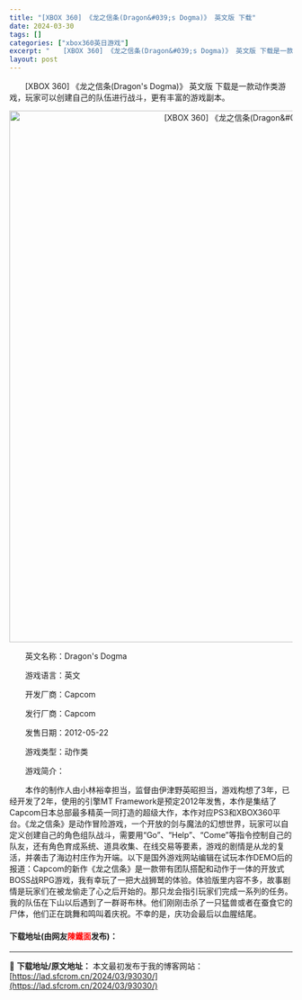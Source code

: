 ```yaml
---
title: "[XBOX 360] 《龙之信条(Dragon&#039;s Dogma)》 英文版 下载"
date: 2024-03-30
tags: []
categories: ["xbox360英日游戏"]
excerpt: "　　[XBOX 360] 《龙之信条(Dragon&#039;s Dogma)》 英文版 下载是一款动作类游戏，玩家可以创建自己的队伍进行战斗，更有丰富的游戏副本。 　　英文名称：Dragon&#039;s Dogma 　　游戏语言：英文 　　开发厂商：Capcom 　　发行厂商：Capcom 　　发售&hellip;"
layout: post
---
```


 <p>　　[XBOX 360] 《龙之信条(Dragon&#39;s Dogma)》 英文版 下载是一款动作类游戏，玩家可以创建自己的队伍进行战斗，更有丰富的游戏副本。</p> <p align="center"><img align="" border="0" src="https://lad.sfcrom.cn/wp-content/uploads/2024/03/20240330_6607dbdae2641.webp" width="945" alt="[XBOX 360] 《龙之信条(Dragon&amp;#039;s Dogma)》 英文版 下载" /></p> <p>　　英文名称：Dragon&#39;s Dogma</p> <p>　　游戏语言：英文</p> <p>　　开发厂商：Capcom</p> <p>　　发行厂商：Capcom</p> <p>　　发售日期：2012-05-22</p> <p>　　游戏类型：动作类</p> <p>　　游戏简介：</p> <p>　　本作的制作人由小林裕幸担当，监督由伊津野英昭担当，游戏构想了3年，已经开发了2年，使用的引擎MT Framework是预定2012年发售，本作是集结了Capcom日本总部最多精英一同打造的超级大作，本作对应PS3和XBOX360平台。《龙之信条》是动作冒险游戏，一个开放的剑与魔法的幻想世界，玩家可以自定义创建自己的角色组队战斗，需要用&ldquo;Go&rdquo;、&ldquo;Help&rdquo;、&ldquo;Come&rdquo;等指令控制自己的队友，还有角色育成系统、道具收集、在线交易等要素，游戏的剧情是从龙的复活，并袭击了海边村庄作为开端。以下是国外游戏网站编辑在试玩本作DEMO后的报道：Capcom的新作《龙之信条》是一款带有团队搭配和动作于一体的开放式BOSS战RPG游戏，我有幸玩了一把大战狮鹫的体验。体验版里内容不多，故事剧情是玩家们在被龙偷走了心之后开始的。那只龙会指引玩家们完成一系列的任务。我的队伍在下山以后遇到了一群哥布林。他们刚刚击杀了一只猛兽或者在蚕食它的尸体，他们正在跳舞和鸣叫着庆祝。不幸的是，庆功会最后以血腥结尾。</p> <p><h4>下载地址(由网友<font color="red">陳鐵面</font>发布)：</h4></p> 

---
📖 **下载地址/原文地址：** 本文最初发布于我的博客网站：[https://lad.sfcrom.cn/2024/03/93030/](https://lad.sfcrom.cn/2024/03/93030/)
